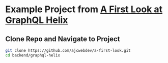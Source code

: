 # Example Project from [A First Look at GraphQL Helix](https://ajcwebdev.com/2021/09/20/a-first-look-at-graphql-helix/)

## Clone Repo and Navigate to Project

```bash
git clone https://github.com/ajcwebdev/a-first-look.git
cd backend/graphql-helix
```